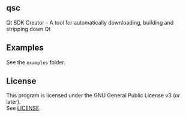 ## qsc

Qt SDK Creator - A tool for automatically downloading, building and stripping down Qt

## Examples

See the ``examples`` folder.  

## License

This program is licensed under the GNU General Public License v3 (or later).  
See [LICENSE](LICENSE).  